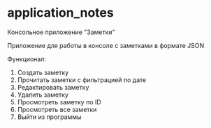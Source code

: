# application_notes

Консольное приложение "Заметки"

Приложение для работы в консоле с заметками в формате JSON

Функционал:

1. Создать заметку
2. Прочитать заметки с фильтрацией по дате
3. Редактировать заметку
4. Удалить заметку
5. Просмотреть заметку по ID
6. Просмотреть все заметки
7. Выйти из программы
